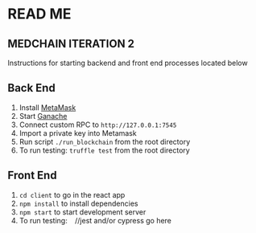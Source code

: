 # READ ME

## MEDCHAIN ITERATION 2

Instructions for starting backend and front end processes located below

## Back End

 1. Install [MetaMask](https://metamask.io/)
 2. Start [Ganache](https://www.trufflesuite.com/ganache)
 3. Connect custom RPC to `http://127.0.0.1:7545`
 4. Import a private key into Metamask
 5. Run script `./run_blockchain` from the root directory
 6. To run testing: `truffle test` from the root directory

## Front End

 1. `cd client` to go in the react app
 2. `npm install` to install dependencies
 3. `npm start` to start development server
 4. To run testing: ` ` //jest and/or cypress go here
